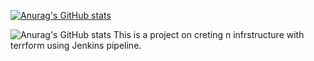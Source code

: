[![Anurag's GitHub stats](https://github-readme-stats.vercel.app/api?username=Apurva14A)](https://github.com/anuraghazra/github-readme-stats)

![Anurag's GitHub stats](https://github-readme-stats.vercel.app/api?username=Apurva14A&show_icons=true)
This is a project on creting n infrstructure with terrform using Jenkins pipeline.  
